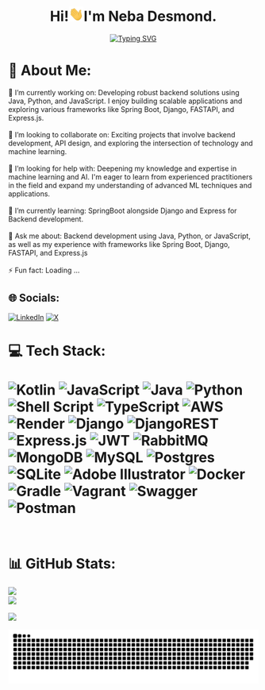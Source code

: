 <div align="center">
  <h1>Hi!<img width="30" src="./assets/waving.gif">I'm Neba Desmond.</h1>
  <a href="https://git.io/typing-svg"><img src="https://readme-typing-svg.herokuapp.com?font=Briem+Hand&weight=500&size=23&pause=1000&color=2BE910&center=true&random=false&width=435&lines=I+am+a+Backend+Engineer;Full+Stack+Developer;System+Designer;Database+Administrator;Lets+Connect+%3A)" alt="Typing SVG" /></a>
</div>

# 💫 About Me:
🔭 I’m currently working on: Developing robust backend solutions using Java, Python, and JavaScript. I enjoy building scalable applications and exploring various frameworks like Spring Boot, Django, FASTAPI, and Express.js.<br><br>👯 I’m looking to collaborate on: Exciting projects that involve backend development, API design, and exploring the intersection of technology and machine learning.<br><br>🤝 I’m looking for help with: Deepening my knowledge and expertise in machine learning and AI. I'm eager to learn from experienced practitioners in the field and expand my understanding of advanced ML techniques and applications.<br><br>🌱 I’m currently learning: SpringBoot alongside Django and Express for Backend development.<br><br>💬 Ask me about: Backend development using Java, Python, or JavaScript, as well as my experience with frameworks like Spring Boot, Django, FASTAPI, and Express.js<br><br>⚡ Fun fact: 
Loading ...


## 🌐 Socials:
[![LinkedIn](https://img.shields.io/badge/LinkedIn-%230077B5.svg?logo=linkedin&logoColor=white)](https://linkedin.com/in/https://www.linkedin.com/in/neba-desmond/) [![X](https://img.shields.io/badge/X-black.svg?logo=X&logoColor=white)](https://x.com/https://twitter.com/desmond__neba) 

# 💻 Tech Stack:<br><br> ![Kotlin](https://img.shields.io/badge/kotlin-%237F52FF.svg?style=for-the-badge&logo=kotlin&logoColor=white) ![JavaScript](https://img.shields.io/badge/javascript-%23323330.svg?style=for-the-badge&logo=javascript&logoColor=%23F7DF1E) ![Java](https://img.shields.io/badge/java-%23ED8B00.svg?style=for-the-badge&logo=openjdk&logoColor=white) ![Python](https://img.shields.io/badge/python-3670A0?style=for-the-badge&logo=python&logoColor=ffdd54) ![Shell Script](https://img.shields.io/badge/shell_script-%23121011.svg?style=for-the-badge&logo=gnu-bash&logoColor=white) ![TypeScript](https://img.shields.io/badge/typescript-%23007ACC.svg?style=for-the-badge&logo=typescript&logoColor=white) ![AWS](https://img.shields.io/badge/AWS-%23FF9900.svg?style=for-the-badge&logo=amazon-aws&logoColor=white) ![Render](https://img.shields.io/badge/Render-%46E3B7.svg?style=for-the-badge&logo=render&logoColor=white) ![Django](https://img.shields.io/badge/django-%23092E20.svg?style=for-the-badge&logo=django&logoColor=white) ![DjangoREST](https://img.shields.io/badge/DJANGO-REST-ff1709?style=for-the-badge&logo=django&logoColor=white&color=ff1709&labelColor=gray) ![Express.js](https://img.shields.io/badge/express.js-%23404d59.svg?style=for-the-badge&logo=express&logoColor=%2361DAFB) ![JWT](https://img.shields.io/badge/JWT-black?style=for-the-badge&logo=JSON%20web%20tokens) ![RabbitMQ](https://img.shields.io/badge/rabbitmq-FF6600?style=for-the-badge&logo=rabbitmq&logoColor=white) ![MongoDB](https://img.shields.io/badge/MongoDB-%234ea94b.svg?style=for-the-badge&logo=mongodb&logoColor=white) ![MySQL](https://img.shields.io/badge/mysql-%2300000f.svg?style=for-the-badge&logo=mysql&logoColor=white) ![Postgres](https://img.shields.io/badge/postgres-%23316192.svg?style=for-the-badge&logo=postgresql&logoColor=white) ![SQLite](https://img.shields.io/badge/sqlite-%2307405e.svg?style=for-the-badge&logo=sqlite&logoColor=white) ![Adobe Illustrator](https://img.shields.io/badge/adobe%20illustrator-%23FF9A00.svg?style=for-the-badge&logo=adobe%20illustrator&logoColor=white) ![Docker](https://img.shields.io/badge/docker-%230db7ed.svg?style=for-the-badge&logo=docker&logoColor=white) ![Gradle](https://img.shields.io/badge/Gradle-02303A.svg?style=for-the-badge&logo=Gradle&logoColor=white) ![Vagrant](https://img.shields.io/badge/vagrant-%231563FF.svg?style=for-the-badge&logo=vagrant&logoColor=white) ![Swagger](https://img.shields.io/badge/-Swagger-%23Clojure?style=for-the-badge&logo=swagger&logoColor=white) ![Postman](https://img.shields.io/badge/Postman-FF6C37?style=for-the-badge&logo=postman&logoColor=white)

<br>

# 📊 GitHub Stats:
![](https://github-readme-stats.vercel.app/api?username=Dezzy12&theme=dark&hide_border=false&include_all_commits=false&count_private=true)<br/>
![](https://github-readme-streak-stats.herokuapp.com/?user=Dezzy12&theme=dark&hide_border=false)<br/>

![](https://github-readme-stats.vercel.app/api/top-langs/?username=Dezzy12&theme=dark&hide_border=false&include_all_commits=false&count_private=true&layout=compact)

<div align="center">
  <img  src="assets/github-contribution-grid-snake.svg"
    alt="dezzy" />
</div>
